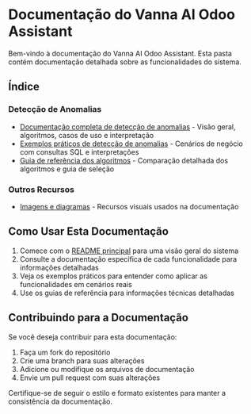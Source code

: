 # Documentação do Vanna AI Odoo Assistant

Bem-vindo à documentação do Vanna AI Odoo Assistant. Esta pasta contém documentação detalhada sobre as funcionalidades do sistema.

## Índice

### Detecção de Anomalias
- [Documentação completa de detecção de anomalias](anomaly_detection.md) - Visão geral, algoritmos, casos de uso e interpretação
- [Exemplos práticos de detecção de anomalias](anomaly_detection_examples.md) - Cenários de negócio com consultas SQL e interpretações
- [Guia de referência dos algoritmos](anomaly_detection_algorithms.md) - Comparação detalhada dos algoritmos e guia de seleção

### Outros Recursos
- [Imagens e diagramas](images/) - Recursos visuais usados na documentação

## Como Usar Esta Documentação

1. Comece com o [README principal](../README.md) para uma visão geral do sistema
2. Consulte a documentação específica de cada funcionalidade para informações detalhadas
3. Veja os exemplos práticos para entender como aplicar as funcionalidades em cenários reais
4. Use os guias de referência para informações técnicas detalhadas

## Contribuindo para a Documentação

Se você deseja contribuir para esta documentação:

1. Faça um fork do repositório
2. Crie uma branch para suas alterações
3. Adicione ou modifique os arquivos de documentação
4. Envie um pull request com suas alterações

Certifique-se de seguir o estilo e formato existentes para manter a consistência da documentação.
